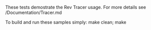 These tests demostrate the Rev Tracer usage.
For more details see <rev>/Documentation/Tracer.md 

To build and run these samples simply:
make clean; make
